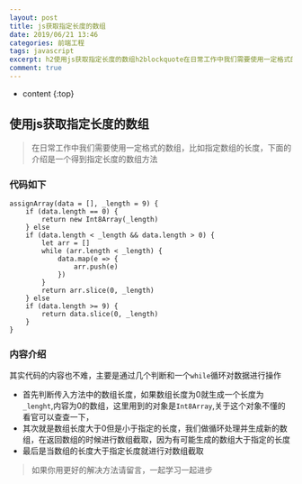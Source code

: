 ```yaml
---
layout: post
title: js获取指定长度的数组
date: 2019/06/21 13:46
categories: 前端工程
tags: javascript
excerpt: h2使用js获取指定长度的数组h2blockquote在日常工作中我们需要使用一定格式的数组比如指定数组的长度下面的介绍是一个得到指定长度的数组方法blockquoteh3代码如下h3precodeclasslanguagejavascriptassignArraydatalength9ifdatalength0returnnewInt8Arraylengthelseifdatalengthltl
comment: true
---
```


* content
{:top}

## 使用js获取指定长度的数组

> 在日常工作中我们需要使用一定格式的数组，比如指定数组的长度，下面的介绍是一个得到指定长度的数组方法

### 代码如下

    
    
    assignArray(data = [], _length = 9) {
        if (data.length == 0) {
            return new Int8Array(_length)
        } else
        if (data.length < _length && data.length > 0) {
            let arr = []
            while (arr.length < _length) {
                data.map(e => {
                    arr.push(e)
                })
            }
            return arr.slice(0, _length)
        } else
        if (data.length >= 9) {
            return data.slice(0, _length)
        }
    }
    

### 内容介绍

其实代码的内容也不难，主要是通过几个判断和一个`while`循环对数据进行操作

  * 首先判断传入方法中的数组长度，如果数组长度为0就生成一个长度为`_lenght`,内容为0的数组，这里用到的对象是`Int8Array`,关于这个对象不懂的看官可以查查一下，
  * 其次就是数组长度大于0但是小于指定的长度，我们做循环处理并生成新的数组，在返回数组的时候进行数组截取，因为有可能生成的数组大于指定的长度
  * 最后是当数组的长度大于指定长度就进行对数组截取

> 如果你用更好的解决方法请留言，一起学习一起进步


    